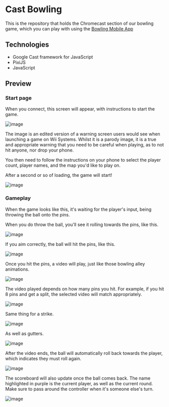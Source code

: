 # Cast Bowling

This is the repository that holds the Chromecast section of our bowling game, which you can play with using the [Bowling Mobile App](https://github.com/AD6F/bowling-controller)

## Technologies

- Google Cast framework for JavaScript
- PixiJS
- JavaScript

## Preview

### Start page

When you connect, this screen will appear, with instructions to start the game.

![image](https://github.com/user-attachments/assets/4ce84898-1ab6-41e6-ab6a-2b50ad7621a0)

The image is an edited version of a warning screen users would see when launching a game on Wii Systems. Whilst it is a parody image, it is a true and appropriate warning that you need to be careful when playing, as to not hit anyone, nor drop your phone.

You then need to follow the instructions on your phone to select the player count, player names, and the map you'd like to play on.

After a second or so of loading, the game will start!

![image](https://github.com/user-attachments/assets/8168925f-4f0c-484a-ad5d-9a37cbbac3e8)

### Gameplay

When the game looks like this, it's waiting for the player's input, being throwing the ball onto the pins.

When you do throw the ball, you'll see it rolling towards the pins, like this.

![image](https://github.com/user-attachments/assets/a0629874-531d-4e53-b977-2881e46e8cb3)

If you aim correctly, the ball will hit the pins, like this.

![image](https://github.com/user-attachments/assets/f3f94aaf-85df-4b29-a088-a59d8f86a1ea)

Once you hit the pins, a video will play, just like those bowling alley animations.

![image](https://github.com/user-attachments/assets/b09de3d1-d4d1-4384-8769-15f5f0991989)

The video played depends on how many pins you hit. For example, if you hit 8 pins and get a split, the selected video will match appropriately.

![image](https://github.com/user-attachments/assets/0c8be2bc-ee82-494d-97ca-58a7a28cf939)

Same thing for a strike.

![image](https://github.com/user-attachments/assets/e8d1ca5d-9306-48bc-80c7-ee0ff5304186)

As well as gutters.

![image](https://github.com/user-attachments/assets/c299895b-1061-4485-830c-80c4af9c85ad)

After the video ends, the ball will automatically roll back towards the player, which indicates they must roll again.

![image](https://github.com/user-attachments/assets/45101854-fbeb-452d-a370-087c111403fb)

The scoreboard will also update once the ball comes back. The name highlighted in purple is the current player, as well as the current round. Make sure to pass around the controller when it's someone else's turn.

![image](https://github.com/user-attachments/assets/15a06181-9e83-492c-9ca6-5f8d291f3912)
